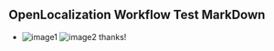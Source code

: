 ## OpenLocalization Workflow Test MarkDown
* ![image1](.\c871fc64-f79f-42d9-b982-a1894f8f9601.PNG)   ![image2](.\27d7c3dd-4e60-4040-9a51-078e323f0ec5.png) 
thanks!